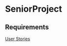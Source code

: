 # SeniorProject

## Requirements

[User Stories](https://docs.google.com/spreadsheets/d/1kykr5OWJhqd-gHRz7Cqxc_k8ILerQRz-HDJO-mg1TKo/edit#gid=0)
